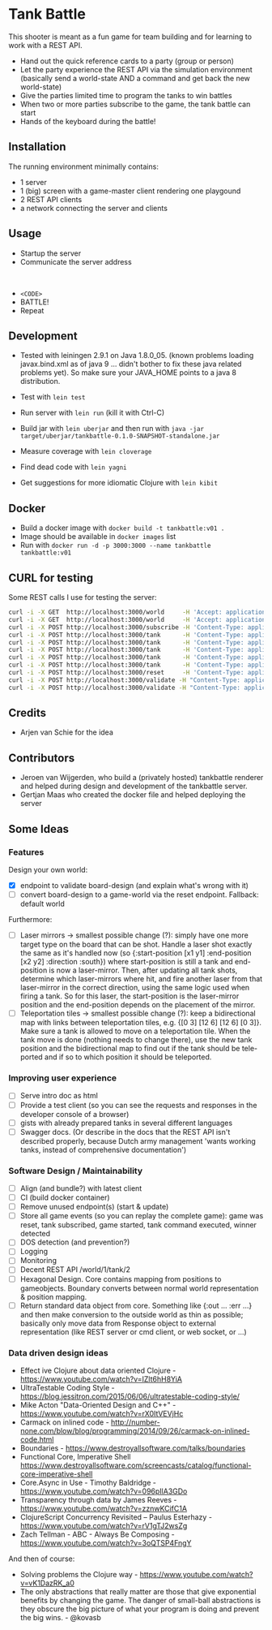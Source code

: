 # Tank Battle

This shooter is meant as a fun game for team building and for learning to work
with a REST API.

- Hand out the quick reference cards to a party (group or person)
- Let the party experience the REST API via the simulation environment
  (basically send a world-state AND a command and get back the new world-state)
- Give the parties limited time to program the tanks to win battles
- When two or more parties subscribe to the game, the tank battle can start
- Hands of the keyboard during the battle!

## Installation

The running environment minimally contains:

- 1 server
- 1 (big) screen with a game-master client rendering one playgound
- 2 REST API clients
- a network connecting the server and clients

## Usage

- Startup the server
- Communicate the server address

</br>

- `<CODE>`
- BATTLE!
- Repeat

## Development

- Tested with leiningen 2.9.1 on Java 1.8.0_05. (known problems loading
  javax.bind.xml as of java 9 ... didn't bother to fix these java related
  problems yet). So make sure your JAVA_HOME points to a java 8 distribution.

- Test with `lein test`
- Run server with `lein run` (kill it with Ctrl-C)
- Build jar with `lein uberjar` and then run with `java -jar target/uberjar/tankbattle-0.1.0-SNAPSHOT-standalone.jar`
- Measure coverage with `lein cloverage`
- Find dead code with `lein yagni`
- Get suggestions for more idiomatic Clojure with `lein kibit`

## Docker

- Build a docker image with `docker build -t tankbattle:v01 .`
- Image should be available in `docker images` list
- Run with `docker run -d -p 3000:3000 --name tankbattle tankbattle:v01`

## CURL for testing

Some REST calls I use for testing the server:

``` bash
curl -i -X GET  http://localhost:3000/world     -H 'Accept: application/edn'
curl -i -X GET  http://localhost:3000/world     -H 'Accept: application/json'
curl -i -X POST http://localhost:3000/subscribe -H 'Content-Type: application/json' -d '{"name": "Dr.Strange"}'
curl -i -X POST http://localhost:3000/tank      -H 'Content-Type: application/json' -d '{"tankid": 1, "command": "north"}'
curl -i -X POST http://localhost:3000/tank      -H 'Content-Type: application/json' -d '{"tankid": 1, "command": "east"}'
curl -i -X POST http://localhost:3000/tank      -H 'Content-Type: application/json' -d '{"tankid": 1, "command": "south"}'
curl -i -X POST http://localhost:3000/tank      -H 'Content-Type: application/json' -d '{"tankid": 1, "command": "west"}'
curl -i -X POST http://localhost:3000/tank      -H 'Content-Type: application/json' -d '{"tankid": 1, "command": "fire"}'
curl -i -X POST http://localhost:3000/reset     -H 'Content-Type: application/json' -d '{"secret": "do not cheat!"}'
curl -i -X POST http://localhost:3000/validate -H "Content-Type: application/json" -H "Accept: application/json" -d '{"world": [["www"],["w1w"],["www"]]}'
curl -i -X POST http://localhost:3000/validate -H "Content-Type: application/json" -H "Accept: application/json" -d '{"world": [["wwwwwwwwwwww"], ["w....11....w"], ["w..........w"], ["w...tttt...w"], ["w..t....t..w"], ["w3.t....t.4w"], ["w3.t....t.4w"], ["w..t....t..w"], ["w...tttt...w"], ["w..........w"], ["w....22....w"], ["wwwwwwwwwwww"]]}'
```

## Credits

- Arjen van Schie for the idea

## Contributors

- Jeroen van Wijgerden, who build a (privately hosted) tankbattle renderer and
  helped during design and development of the tankbattle server.
- Gertjan Maas who created the docker file and helped deploying the server

## Some Ideas

### Features

Design your own world:

- [X] endpoint to validate board-design (and explain what's wrong with it)
- [ ] convert board-design to a game-world via the reset endpoint. Fallback: default world

Furthermore:

- [ ] Laser mirrors -> smallest possible change (?): simply have one more target
      type on the board that can be shot. Handle a laser shot exactly the same
      as it's handled now (so {:start-position [x1 y1] :end-position [x2 y2]
      :direction :south}) where start-position is still a tank and end-position
      is now a laser-mirror. Then, after updating all tank shots, determine
      which laser-mirrors where hit, and fire another laser from that
      laser-mirror in the correct direction, using the same logic used when
      firing a tank. So for this laser, the start-position is the laser-mirror
      position and the end-position depends on the placement of the mirror.
- [ ] Teleportation tiles -> smallest possible change (?): keep a bidirectional
      map with links between teleportation tiles, e.g. {[0 3] [12 6] [12 6] [0
      3]}. Make sure a tank is allowed to move on a teleportation tile. When the
      tank move is done (nothing needs to change there), use the new tank
      position and the bidirectional map to find out if the tank should be
      tele-ported and if so to which position it should be teleported.

### Improving user experience

- [ ] Serve intro doc as html
- [ ] Provide a test client (so you can see the requests and responses in the
      developer console of a browser)
- [ ] gists with already prepared tanks in several different languages
- [ ] Swagger docs. (Or describe in the docs that the REST API isn't described
  properly, because Dutch army management 'wants working tanks, instead of
  comprehensive documentation')

### Software Design / Maintainability

- [ ] Align (and bundle?) with latest client
- [ ] CI (build docker container)
- [ ] Remove unused endpoint(s) (start & update)
- [ ] Store all game events (so you can replay the complete game): game was
  reset, tank subscribed, game started, tank command executed, winner detected
- [ ] DOS detection (and prevention?)
- [ ] Logging
- [ ] Monitoring
- [ ] Decent REST API /world/1/tank/2
- [ ] Hexagonal Design. Core contains mapping from positions to gameobjects.
      Boundary converts between normal world representation & position mapping.
- [ ] Return standard data object from core. Something like {:out ... :err ...}
      and then make conversion to the outside world as thin as possible;
      basically only move data from Response object to external representation
      (like REST server or cmd client, or web socket, or ...)

### Data driven design ideas

- Effect ive Clojure about data oriented Clojure -
  https://www.youtube.com/watch?v=IZlt6hH8YiA
- UltraTestable Coding Style -
  https://blog.jessitron.com/2015/06/06/ultratestable-coding-style/
- Mike Acton "Data-Oriented Design and C++" -
  https://www.youtube.com/watch?v=rX0ItVEVjHc
- Carmack on inlined code -
  http://number-none.com/blow/blog/programming/2014/09/26/carmack-on-inlined-code.html
- Boundaries - https://www.destroyallsoftware.com/talks/boundaries
- Functional Core, Imperative Shell
  https://www.destroyallsoftware.com/screencasts/catalog/functional-core-imperative-shell
- Core.Async in Use - Timothy Baldridge - https://www.youtube.com/watch?v=096pIlA3GDo
- Transparency through data by James Reeves - https://www.youtube.com/watch?v=zznwKCifC1A
- ClojureScript Concurrency Revisited – Paulus Esterhazy - https://www.youtube.com/watch?v=rV1gTJ2wsZg
- Zach Tellman - ABC - Always Be Composing - https://www.youtube.com/watch?v=3oQTSP4FngY

And then of course:

- Solving problems the Clojure way - https://www.youtube.com/watch?v=vK1DazRK_a0
- The only abstractions that really matter are those that give exponential
  benefits by changing the game. The danger of small-ball abstractions is they
  obscure the big picture of what your program is doing and prevent the big
  wins. - @kovasb
